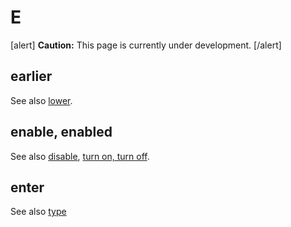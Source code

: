 # E

[alert] **Caution:** This page is currently under development. [/alert]

## earlier


See also [lower](l.md).

## enable, enabled


See also [disable](), [turn on, turn off]().

## enter


See also [type](t.md)
